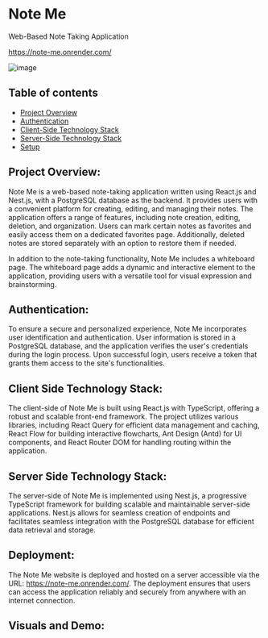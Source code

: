 # Note Me 
  Web-Based Note Taking Application

https://note-me.onrender.com/


![image](https://iili.io/HgN5NNp.jpg)



## Table of contents
* [Project Overview](#project-overview)
* [Authentication](#authentication)
* [Client-Side Technology Stack](#client-side-technology-stack)
* [Server-Side Technology Stack](#server-side-technology-stack)
* [Setup](#authentication)


## Project Overview:
Note Me is a web-based note-taking application written using React.js and Nest.js, with a PostgreSQL database as the backend. It provides users with a convenient platform for creating, editing, and managing their notes. The application offers a range of features, including note creation, editing, deletion, and organization. Users can mark certain notes as favorites and easily access them on a dedicated favorites page. Additionally, deleted notes are stored separately with an option to restore them if needed.

In addition to the note-taking functionality, Note Me includes a whiteboard page. The whiteboard page adds a dynamic and interactive element to the application, providing users with a versatile tool for visual expression and brainstorming.

## Authentication:
To ensure a secure and personalized experience, Note Me incorporates user identification and authentication. User information is stored in a PostgreSQL database, and the application verifies the user's credentials during the login process. Upon successful login, users receive a token that grants them access to the site's functionalities.

## Client Side Technology Stack:
The client-side of Note Me is built using React.js with TypeScript, offering a robust and scalable front-end framework. The project utilizes various libraries, including React Query for efficient data management and caching, React Flow for building interactive flowcharts, Ant Design (Antd) for UI components, and React Router DOM for handling routing within the application.

## Server Side Technology Stack:
The server-side of Note Me is implemented using Nest.js, a progressive TypeScript framework for building scalable and maintainable server-side applications. Nest.js allows for seamless creation of endpoints and facilitates seamless integration with the PostgreSQL database for efficient data retrieval and storage.

## Deployment:
The Note Me website is deployed and hosted on a server accessible via the URL: https://note-me.onrender.com/. The deployment ensures that users can access the application reliably and securely from anywhere with an internet connection.

## Visuals and Demo:

